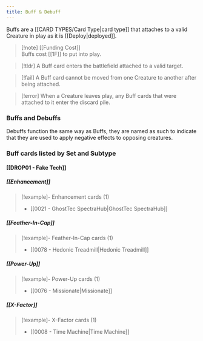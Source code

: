 ```yaml
---
title: Buff & Debuff
---
```

Buffs are a [[CARD TYPES/Card Type|card type]] that attaches to a valid Creature in play as it is [[Deploy|deployed]].

 > [!note] [[Funding Cost]]  
 > Buffs cost [[1F]] to put into play.
 
 > [!tldr] A Buff card enters the battlefield attached to a valid target.
 
 > [!fail] A Buff card cannot be moved from one Creature to another after being attached. 
 
 > [!error] When a Creature leaves play, any Buff cards that were attached to it enter the discard pile.


### Buffs and Debuffs

Debuffs function the same way as Buffs, they are named as such to indicate that they are used to apply negative effects to opposing creatures.


### Buff cards listed by Set and Subtype

#### [[DROP01 - Fake Tech]]

##### [[Enhancement]]
> [!example]- Enhancement cards (1)
>  - [[0021 - GhostTec SpectraHub|GhostTec SpectraHub]]

##### [[Feather-In-Cap]]
> [!example]- Feather-In-Cap cards (1)
>  - [[0078 - Hedonic Treadmill|Hedonic Treadmill]]

##### [[Power-Up]]
> [!example]- Power-Up cards (1)
>  - [[0076 - Missionate|Missionate]]

##### [[X-Factor]]
> [!example]- X-Factor cards (1)
>  - [[0008 - Time Machine|Time Machine]]




